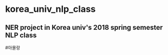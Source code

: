 korea_univ_nlp_class
====================
NER project in Korea univ's 2018 spring semester NLP class
----------------------------------------------------------

#아몰랑
